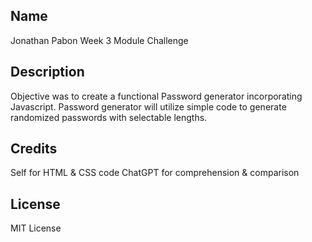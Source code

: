 ## Name
Jonathan Pabon
Week 3 Module Challenge

## Description
Objective was to create a functional Password generator incorporating Javascript.
Password generator will utilize simple code to generate randomized passwords with selectable lengths.

## Credits
Self for HTML & CSS code
ChatGPT for comprehension & comparison

## License
MIT License